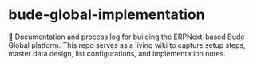 # bude-global-implementation
📘 Documentation and process log for building the ERPNext-based Bude Global platform. This repo serves as a living wiki to capture setup steps, master data design, list configurations, and implementation notes.
